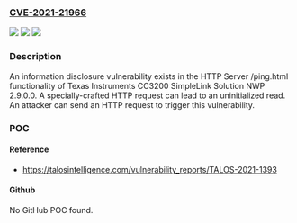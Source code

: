 ### [CVE-2021-21966](https://cve.mitre.org/cgi-bin/cvename.cgi?name=CVE-2021-21966)
![](https://img.shields.io/static/v1?label=Product&message=Texas%20Instruments&color=blue)
![](https://img.shields.io/static/v1?label=Version&message=n%2Fa&color=blue)
![](https://img.shields.io/static/v1?label=Vulnerability&message=use%20of%20uninitialized%20variable&color=brighgreen)

### Description

An information disclosure vulnerability exists in the HTTP Server /ping.html functionality of Texas Instruments CC3200 SimpleLink Solution NWP 2.9.0.0. A specially-crafted HTTP request can lead to an uninitialized read. An attacker can send an HTTP request to trigger this vulnerability.

### POC

#### Reference
- https://talosintelligence.com/vulnerability_reports/TALOS-2021-1393

#### Github
No GitHub POC found.

